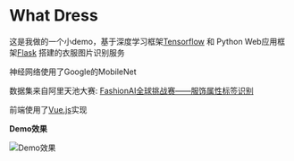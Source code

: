 # What Dress

这是我做的一个小demo，基于深度学习框架[Tensorflow](https://github.com/tensorflow/tensorflow) 和 Python Web应用框架[Flask](https://github.com/pallets/flask) 搭建的衣服图片识别服务

神经网络使用了Google的MobileNet

数据集来自阿里天池大赛: [FashionAI全球挑战赛——服饰属性标签识别](https://tianchi.aliyun.com/competition/introduction.htm?spm=5176.100150.711.8.ca8227845WAAap&raceId=231649)

前端使用了[Vue.js](https://cn.vuejs.org/)实现

**Demo效果**

![Demo效果](./doc_files/demo.gif)